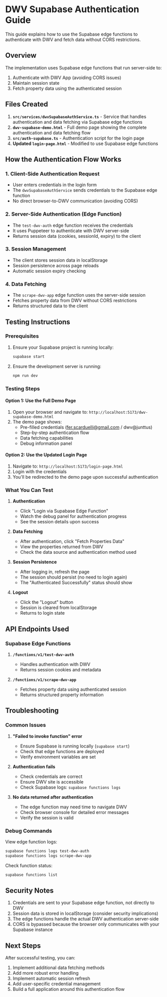# DWV Supabase Authentication Guide

This guide explains how to use the Supabase edge functions to authenticate with DWV and fetch data without CORS restrictions.

## Overview

The implementation uses Supabase edge functions that run server-side to:
1. Authenticate with DWV App (avoiding CORS issues)
2. Maintain session state
3. Fetch property data using the authenticated session

## Files Created

1. **`src/services/dwvSupabaseAuthService.ts`** - Service that handles authentication and data fetching via Supabase edge functions
2. **`dwv-supabase-demo.html`** - Full demo page showing the complete authentication and data fetching flow
3. **`src/auth-supabase.ts`** - Authentication script for the login page
4. **Updated `login-page.html`** - Modified to use Supabase edge functions

## How the Authentication Flow Works

### 1. Client-Side Authentication Request
- User enters credentials in the login form
- The `dwvSupabaseAuthService` sends credentials to the Supabase edge function
- No direct browser-to-DWV communication (avoiding CORS)

### 2. Server-Side Authentication (Edge Function)
- The `test-dwv-auth` edge function receives the credentials
- It uses Puppeteer to authenticate with DWV server-side
- Returns session data (cookies, sessionId, expiry) to the client

### 3. Session Management
- The client stores session data in localStorage
- Session persistence across page reloads
- Automatic session expiry checking

### 4. Data Fetching
- The `scrape-dwv-app` edge function uses the server-side session
- Fetches property data from DWV without CORS restrictions
- Returns structured data to the client

## Testing Instructions

### Prerequisites
1. Ensure your Supabase project is running locally:
   ```bash
   supabase start
   ```

2. Ensure the development server is running:
   ```bash
   npm run dev
   ```

### Testing Steps

#### Option 1: Use the Full Demo Page
1. Open your browser and navigate to: `http://localhost:5173/dwv-supabase-demo.html`
2. The demo page shows:
   - Pre-filled credentials (fer.scarduelli@gmail.com / dwv@junttus)
   - Step-by-step authentication flow
   - Data fetching capabilities
   - Debug information panel

#### Option 2: Use the Updated Login Page
1. Navigate to: `http://localhost:5173/login-page.html`
2. Login with the credentials
3. You'll be redirected to the demo page upon successful authentication

### What You Can Test

1. **Authentication**
   - Click "Login via Supabase Edge Function"
   - Watch the debug panel for authentication progress
   - See the session details upon success

2. **Data Fetching**
   - After authentication, click "Fetch Properties Data"
   - View the properties returned from DWV
   - Check the data source and authentication method used

3. **Session Persistence**
   - After logging in, refresh the page
   - The session should persist (no need to login again)
   - The "Authenticated Successfully" status should show

4. **Logout**
   - Click the "Logout" button
   - Session is cleared from localStorage
   - Returns to login state

## API Endpoints Used

### Supabase Edge Functions
1. **`/functions/v1/test-dwv-auth`**
   - Handles authentication with DWV
   - Returns session cookies and metadata

2. **`/functions/v1/scrape-dwv-app`**
   - Fetches property data using authenticated session
   - Returns structured property information

## Troubleshooting

### Common Issues

1. **"Failed to invoke function" error**
   - Ensure Supabase is running locally (`supabase start`)
   - Check that edge functions are deployed
   - Verify environment variables are set

2. **Authentication fails**
   - Check credentials are correct
   - Ensure DWV site is accessible
   - Check Supabase logs: `supabase functions logs`

3. **No data returned after authentication**
   - The edge function may need time to navigate DWV
   - Check browser console for detailed error messages
   - Verify the session is valid

### Debug Commands

View edge function logs:
```bash
supabase functions logs test-dwv-auth
supabase functions logs scrape-dwv-app
```

Check function status:
```bash
supabase functions list
```

## Security Notes

1. Credentials are sent to your Supabase edge function, not directly to DWV
2. Session data is stored in localStorage (consider security implications)
3. The edge functions handle the actual DWV authentication server-side
4. CORS is bypassed because the browser only communicates with your Supabase instance

## Next Steps

After successful testing, you can:
1. Implement additional data fetching methods
2. Add more robust error handling
3. Implement automatic session refresh
4. Add user-specific credential management
5. Build a full application around this authentication flow